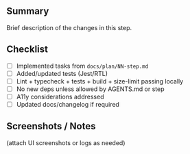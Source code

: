 ## Summary
Brief description of the changes in this step.

## Checklist
- [ ] Implemented tasks from `docs/plan/NN-step.md`
- [ ] Added/updated tests (Jest/RTL)
- [ ] Lint + typecheck + tests + build + size-limit passing locally
- [ ] No new deps unless allowed by AGENTS.md or step
- [ ] A11y considerations addressed
- [ ] Updated docs/changelog if required

## Screenshots / Notes
(attach UI screenshots or logs as needed)
